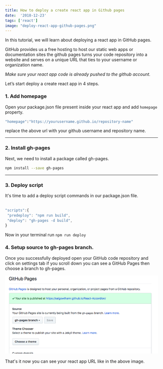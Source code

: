 ```yaml
---
title: How to deploy a create react app in Github pages
date:  '2018-12-23'
tags: ['react']
image: "deploy-react-app-github-pages.png"
---
```



In this tutorial, we will learn about deploying a react app in GitHub pages.


GitHub provides us a free hosting to host our static web apps or documentation sites the github pages turns your code repository into a website and serves on a unique URL that ties to your username or organization name.

*Make sure your react app code is already pushed to the github account.*


Let’s start deploy a create react app in 4 steps.

### 1. Add homepage

Open your package.json file present inside your react app and add `homepage`  property.

```sh
"homepage":"https://yourusername.github.io/repository-name"
```

replace the above url with your github username and repository name.

---

### 2. Install gh-pages

Next, we need to install a package called gh-pages.

```bash
npm install --save gh-pages
```
---

### 3. Deploy script

It's time to add a deploy script commands in our package.json file.

```javascript

"scripts":{
 "predeploy": "npm run build",
 "deploy": "gh-pages -d build",
}

```

Now in your terminal run `npm run deploy `


### 4. Setup source to gh-pages branch.

Once you successfully deployed open your GitHub code repository and click on settings tab if you scroll down you can see a GitHub Pages then choose a branch to gh-pages.

![react app ghpages setup](./react-ghpages-setup.png)


That's it now you can see your react app URL like in the above image.